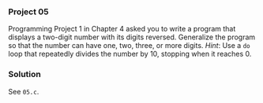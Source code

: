 ### Project 05

Programming Project 1 in Chapter 4 asked you to write a program that displays a
two-digit number with its digits reversed. Generalize the program so that the
number can have one, two, three, or more digits. _Hint_: Use a `do` loop that
repeatedly divides the number by 10, stopping when it reaches 0.

### Solution

See `05.c`.
